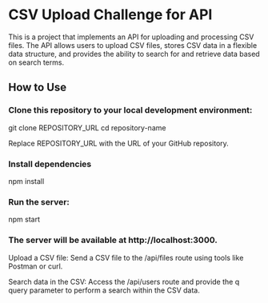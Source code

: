 # CSV Upload Challenge for API

This is a project that implements an API for uploading and processing CSV files. The API allows users to upload CSV files, stores CSV data in a flexible data structure, and provides the ability to search for and retrieve data based on search terms.

## How to Use

### Clone this repository to your local development environment:

git clone REPOSITORY_URL
cd repository-name

Replace REPOSITORY_URL with the URL of your GitHub repository.

### Install dependencies

npm install

### Run the server:

npm start

###  The server will be available at http://localhost:3000.

Upload a CSV file:
Send a CSV file to the /api/files route using tools like Postman or curl.

Search data in the CSV:
Access the /api/users route and provide the q query parameter to perform a search within the CSV data.

